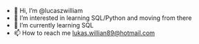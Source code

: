 - 👋 Hi, I’m @lucaszwilliam
- 👀 I’m interested in learning SQL/Python and moving from there
- 🌱 I’m currently learning SQL
- 📫 How to reach me lukas.willian89@hotmail.com

<!---
lucaszwilliam/lucaszwilliam is a ✨ special ✨ repository because its `README.md` (this file) appears on your GitHub profile.
You can click the Preview link to take a look at your changes.
--->
